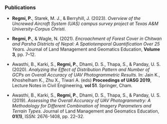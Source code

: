 ### Publications

- **Regmi, P.**, Starek, M. J., & Berryhill, J. (2023). *Overview of the Uncrewed Aircraft System (UAS) campus survey project at Texas A&M University-Corpus Christi.*

- **Regmi, P.**, & Wagle, N. (2021). *Encroachment of Forest Cover in Chitwan and Parsha Districts of Nepal: A Spatiotemporal Quantification Over 25 Years.* Journal of Land Management and Geomatics Education, **Volume 3**, pp. 7–12.

- Awasthi, B., Karki, S., **Regmi, P.**, Dhami, D. S., Thapa, S., & Panday, U. S. (2020). *Analyzing the Effect of Distribution Pattern and Number of GCPs on Overall Accuracy of UAV Photogrammetric Results.* In: Jain K., Khoshelham K., Zhu X., Tiwari A. (eds) **Proceedings of UASG 2019**, Lecture Notes in Civil Engineering, **vol 51**. Springer, Cham.

- Awasthi, B., Karki, S., **Regmi, P.**, Dhami, D. S., Thapa, S., & Panday, U. S. (2019). *Assessing the Overall Accuracy of UAV Photogrammetry: A Methodology for Different Combination of Imagery Parameters and Terrain Types.* Journal of Land Management and Geomatics Education, **01(1)**, ISSN: 2676-1408, pp. 22–32.
